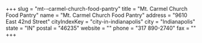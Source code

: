 +++
slug = "mt--carmel-church-food-pantry"
title = "Mt. Carmel Church Food Pantry"
name = "Mt. Carmel Church Food Pantry"
address = "9610 East 42nd Street"
cityIndexKey = "city-in-indianapolis"
city = "Indianapolis"
state = "IN"
postal = "46235"
website = ""
phone = "317 890-2740"
fax = ""
+++
